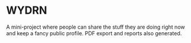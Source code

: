 # WYDRN

 A mini-project where people can share the stuff they are doing right now and keep a fancy public profile. PDF export and reports also generated.  
